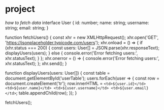 # project
*how to fetch data*
interface User {
  id: number;
  name: string;
  username: string;
  email: string;
}

function fetchUsers() {
  const xhr = new XMLHttpRequest();
  xhr.open('GET', 'https://jsonplaceholder.typicode.com/users');
  xhr.onload = () => {
    if (xhr.status === 200) {
      const users: User[] = JSON.parse(xhr.responseText);
      displayUsers(users);
    } else {
      console.error('Error fetching users:', xhr.statusText);
    }
  };
  xhr.onerror = () => {
    console.error('Error fetching users:', xhr.statusText);
  };
  xhr.send();
}

function displayUsers(users: User[]) {
  const table = document.getElementById('userTable');
  users.forEach(user => {
    const row = document.createElement('tr');
    row.innerHTML = `
      <td>${user.id}</td>
      <td>${user.name}</td>
      <td>${user.username}</td>
      <td>${user.email}</td>
    `;
    table.appendChild(row);
  });
}

fetchUsers();
